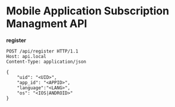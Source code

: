 # Mobile Application Subscription Managment API

**register**

```
POST /api/register HTTP/1.1
Host: api.local
Content-Type: application/json

{
    "uid": "<UID>",
    "app_id": "<APPID>",
    "language":"<LANG>",
    "os": "<IOS|ANDROID>"
}
```
